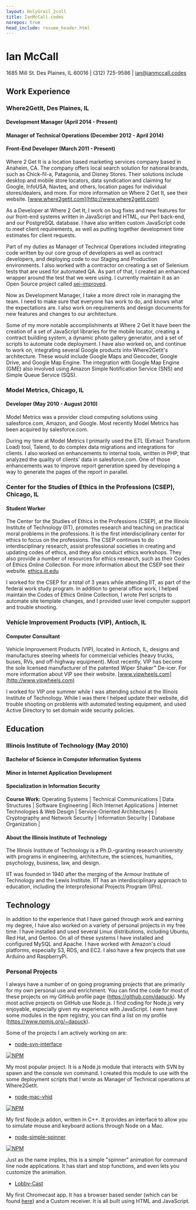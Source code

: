 ```yaml
---
layout: HolyGrail_2coll
title: IanMcCall.codes
norepos: true
head_include: resume_header.html
---
```


Ian McCall
==========

1685 Mill St. Des Plaines, IL 60016 | (312) 725-9586 | ian@ianmccall.codes

Work Experience
---------------

### Where2GetIt, Des Plaines, IL
#### Development Manager (April 2014 - Present)
#### Manager of Technical Operations (December 2012 - April 2014)
#### Front-End Developer (March 2011 - Present)

Where 2 Get It is a location based marketing services company based in Anaheim, CA. The company offers local search solution for national brands, such as Chick-fil-a, Patagonia, and Disney Stores. Their solutions include desktop and mobile store locators, data syndication and claiming for Google, InfoUSA, Navteq, and others, location pages for individual stores/dealers, and more.
For more information on Where 2 Get It, see their website. [www.where2getit.com](http://www.where2getit.com)

As a Developer at Where 2 Get It, I work on bug fixes and new features for our front-end systems written in JavaScript and HTML, our Perl back-end, and our PostgreSQL database. I have also written custom JavaScript code to meet client requirements, as well as putting together development time estimates for client requests.

Part of my duties as Manager of Technical Operations included integrating code written by our core group of developers as well as contract developers, and deploying code to our Staging and Production environments. I also worked with a contractor on creating a set of Selenium tests that are used for automated QA. As part of that, I created an enhanced wrapper around the test that we were using. I currently maintain it as an Open Source project called [sei-improved](https://www.npmjs.org/package/sei-improved).

Now as Development Manager, I take a more direct role in managing the team. I need to make sure that everyone has work to do, and knows what the expectations are. I also work on requirements and design documents for new features and changes to our architecture.

Some of my more notable accomplishments at Where 2 Get It have been the creation of a set of JavaScript libraries for the mobile locator, creating a contract building system, a dynamic photo gallery generator, and a set of scripts to automate code deployment. I have also worked on, and continue to work on, integrating several Google products into Where2GetIt's architecture. These would include Google Maps and Geocoder, Google Drive, and Google Map Engine. The integration with Google Map Engine (GME) also involved using Amazon Simple Notification Service (SNS) and Simple Queue Service (SQS).

### Model Metrics, Chicago, IL
#### Developer (May 2010 - August 2010)

Model Metrics was a provider cloud computing solutions using salesforce.com, Amazon, and Google. Most recently Model Metrics has been acquired by salesforce.com.

During my time at Model Metrics I primarily used the ETL (Extract Transform Load) tool, Talend, to do complex data migrations and integrations for clients. I also worked on enhancements to internal tools, written in PHP, that analyzed the quality of clients' data in salesforce.com. One of those enhancements was to improve report generation speed by developing a way to generate the pages of the report in parallel.

### Center for the Studies of Ethics in the Professions (CSEP), Chicago, IL
#### Student Worker

The Center for the Studies of Ethics in the Professions (CSEP), at the Illinois Institute of Technology (IIT), promotes research and teaching on practical moral problems in the professions. It is the first interdisciplinary center for ethics to focus on the professions. The CSEP continues to do interdisciplinary research, assist professional societies in creating and updating codes of ethics, and they also conduct ethics workshops. They also provide a number of resources for ethics research, such as their Codes of Ethics Online Collection. For more information about the CSEP see their website. [ethics.iit.edu](http://ethics.iit.edu)

I worked for the CSEP for a total of 3 years while attending IIT, as part of the federal work study program. In addition to general office work, I helped maintain the Codes of Ethics Online Collection, I wrote Perl scripts to automate site template changes, and I provided user level computer support and trouble shooting.

### Vehicle Improvement Products (VIP), Antioch, IL
#### Computer Consultant

Vehicle Improvement Products (VIP), located in Antioch, IL, designs and manufactures steering wheels for commercial vehicles (heavy trucks, buses, RVs, and off-highway equipment). Most recently, VIP has become the sole licensed manufacturer of the patented Wiper Shaker™ De-icer. For more information about VIP see their website. [www.vipwheels.com](http://www.vipwheels.com)

I worked for VIP one summer while I was attending school at the Illinois Institute of Technology. While I was there I helped update their website, did trouble shooting on problems with automated testing equipment, and used Active Directory to set domain wide security policies.

Education
---------

### Illinois Institute of Technology (May 2010)
#### Bachelor of Science in Computer Information Systems
#### Minor in Internet Application Development
#### Specialization in Information Security

**Course Work:**
Operating Systems              | Technical Communications           |
Data Structures                | Software Engineering               |
Rich Internet Applications     | Internet Technologies & Web Design |
Service-Oriented Architectures | Cryptography and Network Security  |
Information Security           | Database Organization              |

#### About the Illinois Institute of Technology

The Illinois Institute of Technology is a Ph.D.-granting research university with programs in engineering, architecture, the sciences, humanities, psychology, business, law, and design.

IIT was founded in 1940 after the merging of the Armour Institute of Technology and the Lewis Institute. IIT has an interdisciplinary approach to education, including the Interprofesional Projects Program (IPro).

Technology
----------

In addition to the experience that I have gained through work and earning my degree, I have also worked on a variety of personal projects in my free time. I have installed and used several Linux distributions, including Ubuntu, Red Hat, and Gentoo. On all of these systems I have installed and configured MySQL and Apache. I have worked with Amazon's cloud platforms, especially S3, RDS, and EC2. I also have a few projects that use Arduino and RaspberryPi.

### Personal Projects

I always have a number of on going programing projects that are primarily for my own personal use and enrichment. You can find the code for most of these projects on my GitHub profile page (https://github.com/dapuck). My most active projects on GitHub use Node.js. I find coding for Node.js very enjoyable, especially given my experience with JavaScript. I even have some modules in the npm registry, you can find a list on my profile (https://www.npmjs.org/~dapuck).

Some of the projects I am actively working on are:

* [node-svn-interface](https://github.com/dapuck/node-svn-interface)

[![NPM](https://nodei.co/npm/svn-interface.png?downloads=true&downloadRank=true&stars=true)](https://nodei.co/npm/svn-interface/)

My most popular project. It is a Node.js module that interacts with SVN by spawn and the console svn command. I created this module to use with the some deployment scripts that I wrote as Manager of Technical operations at Where2GetIt.

* [node-mac-vhid](https://github.com/dapuck/node-mac-vhid)

[![NPM](https://nodei.co/npm/mac-vhid.png?downloads=true&downloadRank=true&stars=true)](https://nodei.co/npm/mac-vhid/)

My first Node.js addon, written in C++. It provides an interface to allow you to simulate mouse and keyboard actions through Node on a Mac.

* [node-simple-spinner](https://github.com/dapuck/node-simple-spinner)

[![NPM](https://nodei.co/npm/simple-spinner.png?downloads=true&downloadRank=true&stars=true)](https://nodei.co/npm/simple-spinner/)

Just as the name implies, this is a simple "spinner" animation for command line node applications. It has start and stop functions, and even lets you customize the animation.

* [Lobby-Cast](https://github.com/dapuck/loby-cast)

My first Chromecast app. It has a browser based sender (which can be found [here](http://www.ianmccall.codes/lobby-cast/)) and a Custom receiver. It is all built using HTML and JavaScript.